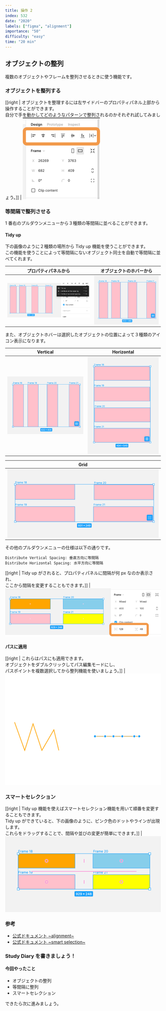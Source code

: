 ```yaml
---
title: 操作 2
index: 532
date: "2020"
labels: ["figma", "alignment"]
importance: "50"
difficulty: "easy"
time: "20 min"
---
```


## オブジェクトの整列

複数のオブジェクトやフレームを整列させるときに使う機能です。

### オブジェクトを整列する

[[right | オブジェクトを整理するには左サイドバーのプロパティパネル上部から操作することができます。<br/>自分で手を動かしてどのようなパターンで整列されるのかそれぞれ試してみましょう。]]
| ![alignment](./img/alignment.png)

### 等間隔で整列させる

1 番右のプルダウンメニューから３種類の等間隔に並べることができます。

#### Tidy up

下の画像のように２種類の場所から Tidy up 機能を使うことができます。  
この機能を使うことによって等間隔にないオブジェクト同士を自動で等間隔に並べてくれます。

| プロパティパネルから          | オブジェクトのホバーから                    |
| ----------------------------- | ------------------------------------------- |
| ![tidy-up](./img/tidy-up.png) | ![tidy-hover-ver](./img/tidy-hover-ver.png) |

また、オブジェクトホバーは選択したオブジェクトの位置によって３種類のアイコン表示になります。

| Vertical                                    | Horizontal                                  |
| ------------------------------------------- | ------------------------------------------- |
| ![tidy-hover-ver](./img/tidy-hover-ver.png) | ![tidy-hover-hor](./img/tidy-hover-hor.png) |

| Grid                                          |
| --------------------------------------------- |
| ![tidy-hover-grid](./img/tidy-hover-grid.png) |

その他のプルダウンメニューの仕様は以下の通りです。

```
Distribute Vertical Spacing: 垂直方向に等間隔
Distribute Horizontal Spacing: 水平方向に等間隔
```

[[right | Tidy up がされると、プロパティパネルに間隔が何 px なのか表示され、<br/>ここから間隔を変更することもできます。]]
| ![gutter](./img/gutter.png)

#### パスに適用

[[right | これらはパスにも適用できます。<br/>オブジェクトをダブルクリックしてパス編集モードにし、<br/>パスポイントを複数選択してから整列機能を使いましょう。]]
| ![pass-alignment](./img/pass-alignment.png)

### スマートセレクション

[[right | Tidy up 機能を使えばスマートセレクション機能を用いて順番を変更することもできます。<br/>Tidy up ができていると、下の画像のように、ピンク色のドットやラインが出現します。<br/>これらをドラッグすることで、間隔や並びの変更が簡単にできます。]]
| ![smart-selection](./img/smart-selection.png)

### 参考

- [公式ドキュメント ~alignment~](https://help.figma.com/hc/en-us/articles/360039956914-Adjust-alignment-dimensions-rotation-and-position)
- [公式ドキュメント ~smart selection~](https://help.figma.com/hc/en-us/articles/360040450233-Arrange-objects-with-Smart-Selection)

### Study Diary を書きましょう！

#### 今回やったこと

- オブジェクトの整列
- 等間隔に整列
- スマートセレクション

できたら次に進みましょう。
